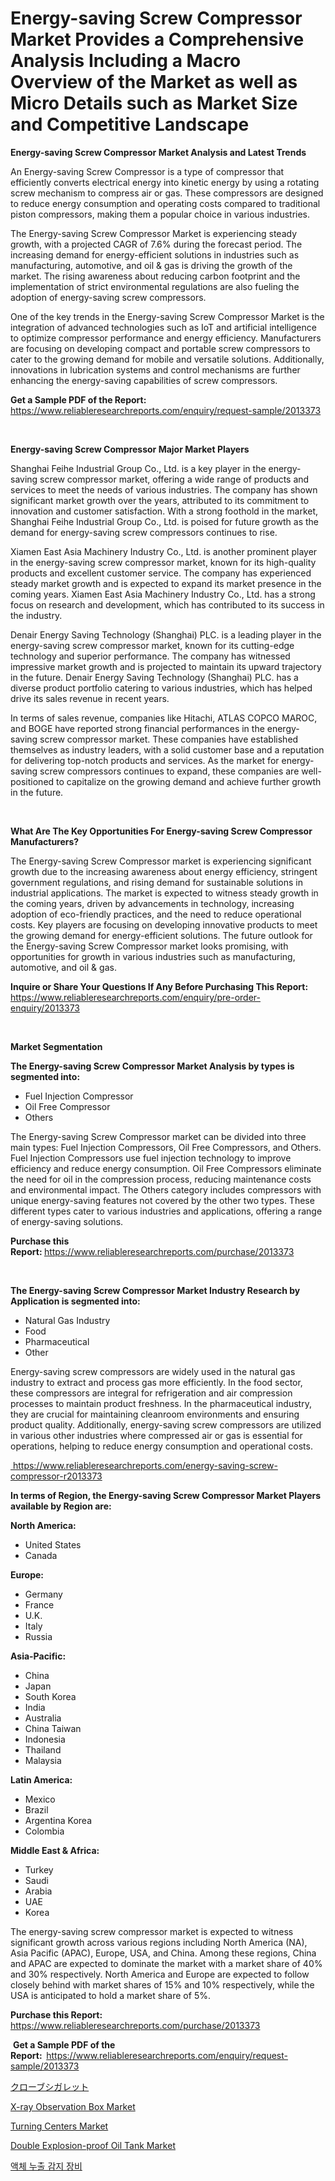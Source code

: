 <p><h1>Energy-saving Screw Compressor Market Provides a Comprehensive Analysis Including a Macro Overview of the Market as well as Micro Details such as Market Size and Competitive Landscape</h1></p><p><strong>Energy-saving Screw Compressor Market Analysis and Latest Trends</strong></p>
<p><p>An Energy-saving Screw Compressor is a type of compressor that efficiently converts electrical energy into kinetic energy by using a rotating screw mechanism to compress air or gas. These compressors are designed to reduce energy consumption and operating costs compared to traditional piston compressors, making them a popular choice in various industries.</p><p>The Energy-saving Screw Compressor Market is experiencing steady growth, with a projected CAGR of 7.6% during the forecast period. The increasing demand for energy-efficient solutions in industries such as manufacturing, automotive, and oil & gas is driving the growth of the market. The rising awareness about reducing carbon footprint and the implementation of strict environmental regulations are also fueling the adoption of energy-saving screw compressors.</p><p>One of the key trends in the Energy-saving Screw Compressor Market is the integration of advanced technologies such as IoT and artificial intelligence to optimize compressor performance and energy efficiency. Manufacturers are focusing on developing compact and portable screw compressors to cater to the growing demand for mobile and versatile solutions. Additionally, innovations in lubrication systems and control mechanisms are further enhancing the energy-saving capabilities of screw compressors.</p></p>
<p><strong>Get a Sample PDF of the Report:&nbsp;</strong> <a href="https://www.reliableresearchreports.com/enquiry/request-sample/2013373">https://www.reliableresearchreports.com/enquiry/request-sample/2013373</a></p>
<p>&nbsp;</p>
<p><strong>Energy-saving Screw Compressor Major Market Players</strong></p>
<p><p>Shanghai Feihe Industrial Group Co., Ltd. is a key player in the energy-saving screw compressor market, offering a wide range of products and services to meet the needs of various industries. The company has shown significant market growth over the years, attributed to its commitment to innovation and customer satisfaction. With a strong foothold in the market, Shanghai Feihe Industrial Group Co., Ltd. is poised for future growth as the demand for energy-saving screw compressors continues to rise.</p><p>Xiamen East Asia Machinery Industry Co., Ltd. is another prominent player in the energy-saving screw compressor market, known for its high-quality products and excellent customer service. The company has experienced steady market growth and is expected to expand its market presence in the coming years. Xiamen East Asia Machinery Industry Co., Ltd. has a strong focus on research and development, which has contributed to its success in the industry.</p><p>Denair Energy Saving Technology (Shanghai) PLC. is a leading player in the energy-saving screw compressor market, known for its cutting-edge technology and superior performance. The company has witnessed impressive market growth and is projected to maintain its upward trajectory in the future. Denair Energy Saving Technology (Shanghai) PLC. has a diverse product portfolio catering to various industries, which has helped drive its sales revenue in recent years.</p><p>In terms of sales revenue, companies like Hitachi, ATLAS COPCO MAROC, and BOGE have reported strong financial performances in the energy-saving screw compressor market. These companies have established themselves as industry leaders, with a solid customer base and a reputation for delivering top-notch products and services. As the market for energy-saving screw compressors continues to expand, these companies are well-positioned to capitalize on the growing demand and achieve further growth in the future.</p></p>
<p>&nbsp;</p>
<p><strong>What Are The Key Opportunities For Energy-saving Screw Compressor Manufacturers?</strong></p>
<p><p>The Energy-saving Screw Compressor market is experiencing significant growth due to the increasing awareness about energy efficiency, stringent government regulations, and rising demand for sustainable solutions in industrial applications. The market is expected to witness steady growth in the coming years, driven by advancements in technology, increasing adoption of eco-friendly practices, and the need to reduce operational costs. Key players are focusing on developing innovative products to meet the growing demand for energy-efficient solutions. The future outlook for the Energy-saving Screw Compressor market looks promising, with opportunities for growth in various industries such as manufacturing, automotive, and oil & gas.</p></p>
<p><strong>Inquire or Share Your Questions If Any Before Purchasing This Report:</strong> <a href="https://www.reliableresearchreports.com/enquiry/pre-order-enquiry/2013373">https://www.reliableresearchreports.com/enquiry/pre-order-enquiry/2013373</a></p>
<p>&nbsp;</p>
<p><strong>Market Segmentation</strong></p>
<p><strong>The Energy-saving Screw Compressor Market Analysis by types is segmented into:</strong></p>
<p><ul><li>Fuel Injection Compressor</li><li>Oil Free Compressor</li><li>Others</li></ul></p>
<p><p>The Energy-saving Screw Compressor market can be divided into three main types: Fuel Injection Compressors, Oil Free Compressors, and Others. Fuel Injection Compressors use fuel injection technology to improve efficiency and reduce energy consumption. Oil Free Compressors eliminate the need for oil in the compression process, reducing maintenance costs and environmental impact. The Others category includes compressors with unique energy-saving features not covered by the other two types. These different types cater to various industries and applications, offering a range of energy-saving solutions.</p></p>
<p><strong>Purchase this Report:&nbsp;</strong><a href="https://www.reliableresearchreports.com/purchase/2013373">https://www.reliableresearchreports.com/purchase/2013373</a></p>
<p>&nbsp;</p>
<p><strong>The Energy-saving Screw Compressor Market Industry Research by Application is segmented into:</strong></p>
<p><ul><li>Natural Gas Industry</li><li>Food</li><li>Pharmaceutical</li><li>Other</li></ul></p>
<p><p>Energy-saving screw compressors are widely used in the natural gas industry to extract and process gas more efficiently. In the food sector, these compressors are integral for refrigeration and air compression processes to maintain product freshness. In the pharmaceutical industry, they are crucial for maintaining cleanroom environments and ensuring product quality. Additionally, energy-saving screw compressors are utilized in various other industries where compressed air or gas is essential for operations, helping to reduce energy consumption and operational costs.</p></p>
<p><a href="https://www.reliableresearchreports.com/energy-saving-screw-compressor-r2013373">&nbsp;https://www.reliableresearchreports.com/energy-saving-screw-compressor-r2013373</a></p>
<p><strong>In terms of Region, the Energy-saving Screw Compressor Market Players available by Region are:</strong></p>
<p>
    <p> <strong> North America: </strong>
        <ul>
            <li>United States</li>
            <li>Canada</li>
        </ul>
        </p> 
    <p> <strong> Europe: </strong>
        <ul>
            <li>Germany</li>
            <li>France</li>
            <li>U.K.</li>
            <li>Italy</li>
            <li>Russia</li>
        </ul>
        </p> 
    <p> <strong> Asia-Pacific: </strong>
        <ul>
            <li>China</li>
            <li>Japan</li>
            <li>South Korea</li>
            <li>India</li>
            <li>Australia</li>
            <li>China Taiwan</li>
            <li>Indonesia</li>
            <li>Thailand</li>
            <li>Malaysia</li>
        </ul>
        </p> 
    <p> <strong> Latin America: </strong>
        <ul>
            <li>Mexico</li>
            <li>Brazil</li>
            <li>Argentina Korea</li>
            <li>Colombia</li>
        </ul>
        </p> 
    <p> <strong> Middle East & Africa: </strong>
        <ul>
            <li>Turkey</li>
            <li>Saudi</li>
            <li>Arabia</li>
            <li>UAE</li>
            <li>Korea</li>
        </ul>
    </p>
    </p>
<p><p>The energy-saving screw compressor market is expected to witness significant growth across various regions including North America (NA), Asia Pacific (APAC), Europe, USA, and China. Among these regions, China and APAC are expected to dominate the market with a market share of 40% and 30% respectively. North America and Europe are expected to follow closely behind with market shares of 15% and 10% respectively, while the USA is anticipated to hold a market share of 5%.</p></p>
<p><strong>Purchase this Report: </strong><a href="https://www.reliableresearchreports.com/purchase/2013373">https://www.reliableresearchreports.com/purchase/2013373</a></p>
<p>&nbsp;<strong>Get a Sample PDF of the Report:&nbsp;&nbsp;</strong><a href="https://www.reliableresearchreports.com/enquiry/request-sample/2013373">https://www.reliableresearchreports.com/enquiry/request-sample/2013373</a></p>
<p><strong></strong></p>
<p><p><a href="https://github.com/kegley4963/Market-Research-Report-List-2/blob/main/4147317165478.md">クローブシガレット</a></p><p><a href="https://www.linkedin.com/pulse/global-x-ray-observation-box-market-share-growth-opportunities-fikwc">X-ray Observation Box Market</a></p><p><a href="https://github.com/julyju69/Market-Research-Report-List-4/blob/main/turning-centers-market.md">Turning Centers Market</a></p><p><a href="https://www.linkedin.com/pulse/double-explosion-proof-oil-tank-market-share-new-trends-analysis-hhvre">Double Explosion-proof Oil Tank Market</a></p><p><a href="https://github.com/sougarounis/Market-Research-Report-List-4/blob/main/1069776178596.md">액체 누출 감지 장비</a></p></p>